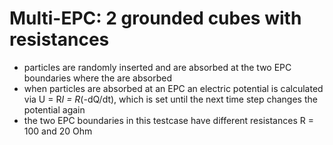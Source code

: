 # Multi-EPC: 2 grounded cubes with resistances
- particles are randomly inserted and are absorbed at the two EPC boundaries where the are absorbed
- when particles are absorbed at an EPC an electric potential is calculated via U = R*I = R*(-dQ/dt), which is set until the next
time step changes the potential again
- the two EPC boundaries in this testcase have different resistances R = 100 and 20 Ohm
